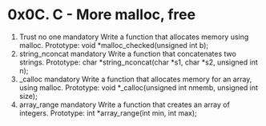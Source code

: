 # 0x0C. C - More malloc, free
1. Trust no one mandatory Write a function that allocates memory using malloc.
Prototype: void *malloc_checked(unsigned int b);
2. string_nconcat mandatory Write a function that concatenates two strings.
Prototype: char *string_nconcat(char *s1, char *s2, unsigned int n);
3. _calloc mandatory Write a function that allocates memory for an array, using malloc.
Prototype: void *_calloc(unsigned int nmemb, unsigned int size);
4. array_range mandatory Write a function that creates an array of integers.
Prototype: int *array_range(int min, int max);